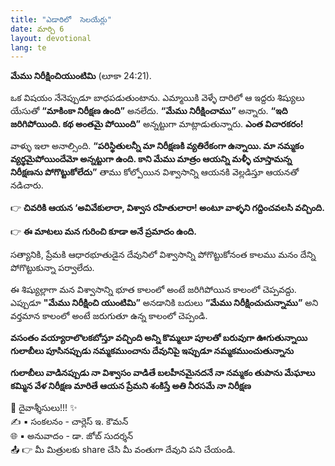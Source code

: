 ```yaml
---
title: "ఎడారిలో  సెలయేర్లు"
date: మార్చి 6
layout: devotional
lang: te
---
```


**మేము నిరీక్షించియుంటిమి**
(లూకా 24:21). 

ఒక విషయం నేనెప్పుడూ బాధపడుతుంటాను. ఎమ్మాయికి వెళ్ళే దారిలో ఆ ఇద్దరు శిష్యులు యేసుతో **“మాకింకా నిరీక్షణ ఉంది”** అనలేదు. **“మేము నిరీక్షించాము”** అన్నారు.
 **“ఇది జరిగిపోయింది. కథ అంతమై పోయింది”** అన్నట్టుగా మాట్లాడుతున్నారు. **ఎంత విచారకరం!** 

వాళ్ళు ఇలా అనాల్సింది. **“పరిస్థితులన్నీ మా నిరీక్షణకి వ్యతిరేకంగా ఉన్నాయి. మా నమ్మకం వ్యర్థమైపోయిందేమో అన్నట్టుగా ఉంది. కాని మేము మాత్రం ఆయన్ని మళ్ళీ చూస్తామన్న నిరీక్షణను పోగొట్టుకోలేదు”** తాము కోల్పోయిన విశ్వాసాన్ని ఆయనకి వెల్లడిస్తూ ఆయనతో నడిచారు. 

👉 **చివరికి ఆయన ‘అవివేకులారా, విశ్వాస రహితులారా! అంటూ వాళ్ళని గద్దించవలసి వచ్చింది.**

👉 **ఈ మాటలు మన గురించి కూడా అనే ప్రమాదం ఉంది.**

 సత్యానికి, ప్రేమకి ఆధారభూతుడైన దేవునిలో విశ్వాసాన్ని పోగొట్టుకోనంత కాలము మనం దేన్ని పోగొట్టుకున్నా పర్వాలేదు.

ఈ శిష్యుల్లాగా మన విశ్వాసాన్ని భూత కాలంలో అంటే జరిగిపోయిన కాలంలో చెప్పవద్దు. ఎప్పుడూ **"మేము నిరీక్షించి యుంటిమి”** అనడానికి బదులు **“మేము నిరీక్షించుచున్నాము”** అని వర్తమాన కాలంలో అంటే జరుగుతూ ఉన్న కాలంలో చెప్పండి. 

**వసంతం వయ్యారాలొలకబోస్తూ వచ్చింది అన్ని కొమ్మలూ పూలతో బరువుగా ఊగుతున్నాయి గులాబీలు పూసినప్పుడు నమ్మకముంచాను దేవునిపై ఇప్పుడూ నమ్మకముంచుతున్నాను**

**గులాబీలు వాడినప్పుడు నా విశ్వాసం వాడితే బలహీనమైనదనే నా నమ్మకం తుపాను మేఘాలు కమ్మిన వేళ నిరీక్షణ మారితే ఆయన ప్రేమని శంకిస్తే అతి నీరసమే నా నిరీక్షణ**

<div class="blessing">🙏 <span class="bless-text">దైవాశ్శీసులు!!!</span> ✨</div>

<div class="credit">✍️ <span class="credit-text">▪ సంకలనం - చార్లెస్ ఇ. కౌమన్</span></div>
<div class="credit">🌐 <span class="credit-text">▪ అనువాదం - డా. జోబ్ సుదర్శన్</span></div>


<div class="share">📤 👉 <span class="share-text">మీ మిత్రులకు share చేసి మీ వంతుగా దేవుని పని చేయండి.</span></div>
